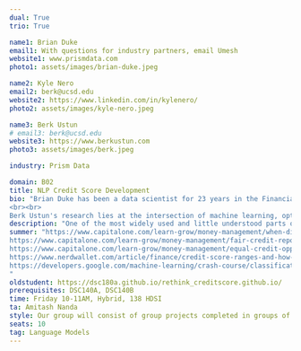 ```yaml
---
dual: True
trio: True

name1: Brian Duke
email1: With questions for industry partners, email Umesh
website1: www.prismdata.com
photo1: assets/images/brian-duke.jpeg

name2: Kyle Nero
email2: berk@ucsd.edu
website2: https://www.linkedin.com/in/kylenero/
photo2: assets/images/kyle-nero.jpeg

name3: Berk Ustun
# email3: berk@ucsd.edu
website3: https://www.berkustun.com
photo3: assets/images/berk.jpeg

industry: Prism Data

domain: B02
title: NLP Credit Score Development
bio: "Brian Duke has been a data scientist for 23 years in the Financial Services industry.  He has worked at Capital One, FICO, SAS Institute, Accenture, Experian, Petal Card and currently is the Head of Data Science at Prism Data.  A common theme in his work has been translating transactional data into useful scores and analytical insights for use in risk decisioning.  Brian received his BA and MS from the University of California, San Diego and continues to reside in the San Diego area today.  He holds 4 patents and has 12 pending in the United States.
<br><br>
Berk Ustun's research lies at the intersection of machine learning, optimization, and human-centered design. His group develops methods for responsible machine learning in medicine, consumer finance, and the physical sciences. They focus on topics like algorithmic fairness, interpretability, and personalization. Previously, he held research positions at Google and at the Harvard Center for Research on Computation and Society. Berk received a PhD in Computer Science from MIT, and Bachelors degrees in Operations Research and Economics from UC Berkeley."
description: "One of the most widely used and little understood parts of the Financial Services industry is the credit score. In this course, students will work with transactional bank data to build statistical models for the purpose of assessing creditworthiness in the financial services industry. The course will take students through the life of a model development project, from data exploration, through model training and evaluation. Students will have the opportunity to work with both structured and unstructured data as they learn about the process and attributes that go into credit scores. Additionally, students will learn about the importance of model explainability and fairness."
summer: "https://www.capitalone.com/learn-grow/money-management/when-did-credit-scores-start/<br>
https://www.capitalone.com/learn-grow/money-management/fair-credit-reporting-act/<br>
https://www.capitalone.com/learn-grow/money-management/equal-credit-opportunity-act/<br>
https://www.nerdwallet.com/article/finance/credit-score-ranges-and-how-to-improve<br>
https://developers.google.com/machine-learning/crash-course/classification/roc-and-auc#:~:text=An%20ROC%20curve%20(receiver%20operating,False%20Positive%20Rate<br>
"
oldstudent: https://dsc180a.github.io/rethink_creditscore.github.io/
prerequisites: DSC140A, DSC140B
time: Friday 10-11AM, Hybrid, 138 HDSI
ta: Amitash Nanda
style: Our group will consist of group projects completed in groups of 3-4.  The goal of the course is to eventually build a credit score but we will start by building a transaction categorization model using NLP techniques.  Each week we will talk about techniques that can be applied to the next step in the project.  We will begin by reviewing homework from the previous week and discussing ideas.  Then introduce the next step and talk about what can be done to solve the next step in the problem.  The goal is to introduce students to the model development process in most financial services companies.
seats: 10
tag: Language Models
---
```

